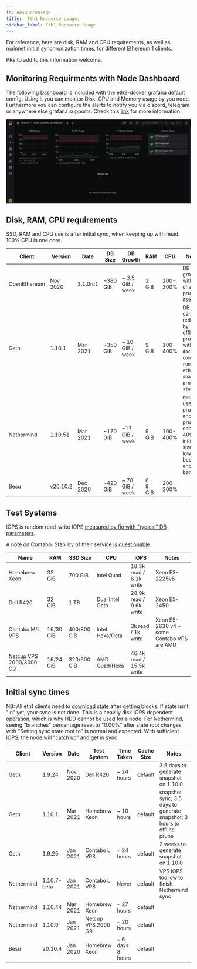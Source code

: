 ```yaml
---
id: ResourceUsage
title:  Eth1 Resource Usage.
sidebar_label: Eth1 Resource Usage
---
```


For reference, here are disk, RAM and CPU requirements, as well as mainnet initial
synchronization times, for different Ethereum 1 clients.

PRs to add to this information welcome.

## Monitoring Requirments with Node Dashboard  

The following [Dashboard](https://raw.githubusercontent.com/eth2-educators/eth2-docker/master/grafana/node-exporter_dashboard.json) is included with the eth2-docker grafana default config.  Using it you can monitor Disk, CPU and Memory usage by you node.  Furthermore you can configure the alerts to notify you via discord, telegram or anywhere else grafana supports.  Check this [link](https://grafana.com/docs/grafana/latest/alerting/notifications/) for more information.

![MarineGEO circle logo](./../../static/img/node_alerts.png "MarineGEO logo")


## Disk, RAM, CPU requirements

SSD, RAM and CPU use is after initial sync, when keeping up with head. 100% CPU is one core.

| Client | Version | Date | DB Size  | DB Growth | RAM | CPU | Notes |
|--------|---------|----  |----------|-----------|-----|-----|-------|
| OpenEthereum | Nov 2020 | 3.1.0rc1 | ~380 GiB | ~ 3.5 GiB / week | 1 GiB | 100-300% | DB grows with chain, prunes itself |
| Geth   | 1.10.1 | Mar 2021 | ~350 GiB | ~ 10 GiB / week | 9 GiB | 100-400% | DB size can be reduced by offline(!) prune with `docker-compose run --rm eth1 snapshot prune-state` |
| Nethermind | 1.10.51 | Mar 2021 | ~170 GiB | ~17 GiB / week | 9 GiB | 100-400% | memory use w/ pruning and prune-cache 4096; initial size lower bcs of ancient barrier |
| Besu | v20.10.2 | Dec 2020 | ~420 GiB | ~ 78 GiB / week | 6 - 9 GiB | 200-300% | |

## Test Systems

IOPS is random read-write IOPS [measured by fio with "typical" DB parameters](https://arstech.net/how-to-measure-disk-performance-iops-with-fio-in-linux/).

A note on Contabo: Stability of their service [is questionable](https://www.reddit.com/r/ethstaker/comments/l5d69l/if_youre_struggling_with_contabo/).

| Name                 | RAM    | SSD Size | CPU        | IOPS | Notes |
|----------------------|--------|----------|------------|------|-------|
| Homebrew Xeon        | 32 GiB | 700 GiB  | Intel Quad | 18.3k read / 6.1k write | Xeon E3-2225v6 |
| Dell R420            | 32 GiB | 1 TB     | Dual Intel Octo | 28.9k read / 9.6k write | Xeon E5-2450 |
| Contabo M/L VPS        | 16/30 GiB | 400/800 GiB  | Intel Hexa/Octa  | 3k read / 1k write | Xeon E5-2630 v4 - some Contabo VPS are AMD |
| [Netcup](https://netcup.eu) VPS 2000/3000 G9   | 16/24 GiB | 320/600 GiB  | AMD Quad/Hexa | 46.4k read / 15.5k write | |

## Initial sync times

NB: All eth1 clients need to [download state](https://github.com/ethereum/go-ethereum/issues/20938#issuecomment-616402016)
after getting blocks. If state isn't "in" yet, your sync is not done. This is a heavily disk IOPS dependent
operation, which is why HDD cannot be used for a node. For Nethermind, seeing "branches" percentage reset to "0.00%"
after state root changes with "Setting sync state root to" is normal and expected. With sufficient IOPS, the
node will "catch up" and get in sync.

| Client | Version | Date | Test System | Time Taken | Cache Size | Notes |
|--------|---------|------|-------------|------------|------------|-------|
| Geth   | 1.9.24  | Nov 2020 | Dell R420   | ~ 24 hours | default    | 3.5 days to generate snapshot on 1.10.0 |
| Geth   | 1.10.1  | Mar 2021 | Homebrew Xeon | ~ 10 hours | default  | snapshot sync; 3.5 days to generate snapshot; 3 hours to offline prune |
| Geth   | 1.9.25  | Jan 2021 | Contabo L VPS | ~ 24 hours | default  | 2 weeks to generate snapshot on 1.10.0 |
| Nethermind | 1.10.7-beta | Jan 2021 | Contabo L VPS | Never | default | VPS IOPS too low to finish Nethermind sync |
| Nethermind | 1.10.44 | Mar 2021 | Homebrew Xeon | ~ 27 hours | default | |
| Nethermind | 1.10.9 | Jan 2021 | Netcup VPS 2000 G9 | ~ 20 hours | default | |
| Besu | 20.10.4 | Jan 2020 | Homebrew Xeon | ~ 6 days 8 hours | default | |
